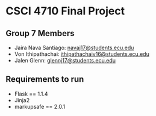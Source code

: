 # CSCI 4710 Final Project

## Group 7 Members
* Jaira Nava Santiago: navaj17@students.ecu.edu
* Von Ithipathachai: ithipathachaiv16@students.ecu.edu
* Jalen Glenn: glennj17@students.ecu.edu

## Requirements to run
- Flask == 1.1.4
- Jinja2
- markupsafe == 2.0.1

